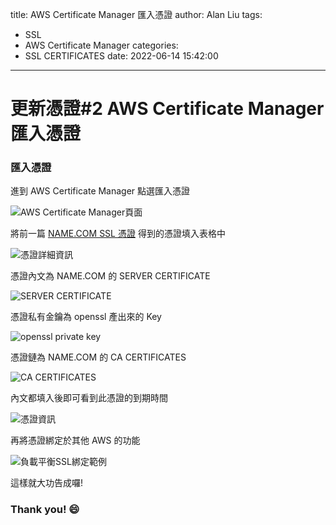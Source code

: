 title: AWS Certificate Manager 匯入憑證
author: Alan Liu
tags:
  - SSL
  - AWS Certificate Manager
categories:
  - SSL CERTIFICATES
date: 2022-06-14 15:42:00
---
# 更新憑證#2 AWS Certificate Manager 匯入憑證

### 匯入憑證

進到 AWS Certificate Manager 點選匯入憑證

![AWS Certificate Manager頁面](1655192633804.jpg)

將前一篇 [NAME.COM SSL 憑證](https://hi-alan-liu.github.io/blog/2022/06/13/NAME.COM-certificate/) 得到的憑證填入表格中

![憑證詳細資訊](1655197062093.jpg)

憑證內文為 NAME.COM 的 SERVER CERTIFICATE

![SERVER CERTIFICATE](1655198650080.jpg)

憑證私有金鑰為 openssl 產出來的 Key

![openssl private key](1655198688389.jpg)

憑證鏈為 NAME.COM 的 CA CERTIFICATES

![CA CERTIFICATES](1655198667714.jpg)

內文都填入後即可看到此憑證的到期時間

![憑證資訊](1655198974266.jpg)

再將憑證綁定於其他 AWS 的功能 

![負載平衡SSL綁定範例](1655200003246.jpg)

這樣就大功告成囉!

### Thank you! :smile: